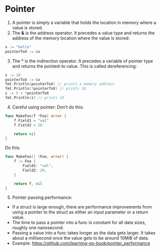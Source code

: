 # Pointer

1. A pointer is simply a variable that holds the location in memory where a value is stored.
2. The **&** is the address operator. It precedes a value type and returns the address of the memory location where the value is stored:
```go
x := "hello"
pointerToX := &x
```
3. The * is the indirection operator. It precedes a variable of pointer type and returns the pointed-to value. This is called dereferencing:
```go
x := 10
pointerToX := &x
fmt.Println(pointerToX) // prints a memory address
fmt.Println(*pointerToX) // prints 10
z := 5 + *pointerToX
fmt.Println(z) // prints 15
```

4. Careful using pointer:
Don’t do this:
```go
func MakeFoo(f *Foo) error {
    f.Field1 = "val"
    f.Field2 = 20

    return nil
}
```

Do this:
```go
func MakeFoo() (Foo, error) {
    f := Foo {
        Field1: "val",
        Field2: 20,
    }

    return f, nil
}
```

5. Pointer passing performance:
- If a struct is large enough, there are performance improvements from using a pointer to the struct as either an input parameter or a return value.
- The time to pass a pointer into a func is constant for all data sizes, roughly one nanosecond.
- Passing a value into a func takes longer as the data gets larger. It takes about a millisecond once the value gets to be around 10MiB of data.
- Example: https://github.com/learning-go-book/pointer_performance
